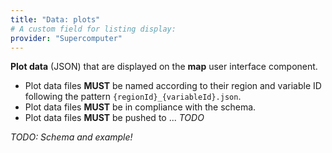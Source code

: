 ```yaml
---
title: "Data: plots"
# A custom field for listing display:
provider: "Supercomputer"
---
```


**Plot data** (JSON) that are displayed on the **map** user interface component.

* Plot data files **MUST** be named according to their region and variable ID
  following the pattern `{regionId}_{variableId}.json`.
* Plot data files **MUST** be in compliance with the schema.
* Plot data files **MUST** be pushed to ... _TODO_

_TODO: Schema and example!_
